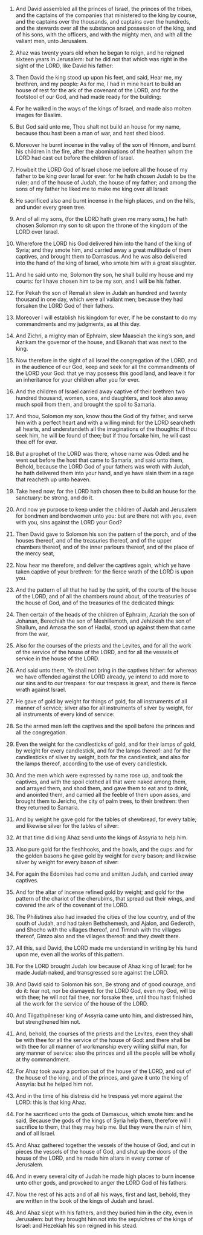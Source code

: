 1. And David assembled all the princes of Israel, the princes of the
tribes, and the captains of the companies that ministered to the king
by course, and the captains over the thousands, and captains over the
hundreds, and the stewards over all the substance and possession of
the king, and of his sons, with the officers, and with the mighty men,
and with all the valiant men, unto Jerusalem.

1. Ahaz was twenty years old when he began to reign, and he reigned
sixteen years in Jerusalem: but he did not that which was right in the
sight of the LORD, like David his father:

2. Then David the king stood up upon his feet, and said, Hear me, my
brethren, and my people: As for me, I had in mine heart to build an
house of rest for the ark of the covenant of the LORD, and for the
footstool of our God, and had made ready for the building:

2. For he walked in the
ways of the kings of Israel, and made also molten images for Baalim.

3. But
God said unto me, Thou shalt not build an house for my name, because
thou hast been a man of war, and hast shed blood.

3. Moreover he burnt incense in the valley of the son of Hinnom, and
burnt his children in the fire, after the abominations of the heathen
whom the LORD had cast out before the children of Israel.

4. Howbeit the LORD God of Israel chose me before all the house of
my father to be king over Israel for ever: for he hath chosen Judah to
be the ruler; and of the house of Judah, the house of my father; and
among the sons of my father he liked me to make me king over all
Israel:

4. He sacrificed also and burnt incense in the high places, and on
the hills, and under every green tree.

5. And of all my sons, (for the LORD hath given me many
sons,) he hath chosen Solomon my son to sit upon the throne of the
kingdom of the LORD over Israel.

5. Wherefore the LORD his God delivered him into the hand of the
king of Syria; and they smote him, and carried away a great multitude
of them captives, and brought them to Damascus. And he was also
delivered into the hand of the king of Israel, who smote him with a
great slaughter.

6. And he said unto me, Solomon thy son, he shall build my house and
my courts: for I have chosen him to be my son, and I will be his
father.

6. For Pekah the son of Remaliah slew in Judah an hundred and twenty
thousand in one day, which were all valiant men; because they had
forsaken the LORD God of their fathers.

7. Moreover I will establish his kingdom for ever, if he be constant
to do my commandments and my judgments, as at this day.

7. And Zichri, a mighty man of Ephraim, slew Maaseiah the king’s
son, and Azrikam the governor of the house, and Elkanah that was next
to the king.

8. Now therefore in the sight of all Israel the congregation of the
LORD, and in the audience of our God, keep and seek for all the
commandments of the LORD your God: that ye may possess this good land,
and leave it for an inheritance for your children after you for ever.

8. And the children of Israel carried away captive of their brethren
two hundred thousand, women, sons, and daughters, and took also away
much spoil from them, and brought the spoil to Samaria.

9. And thou, Solomon my son, know thou the God of thy father, and
serve him with a perfect heart and with a willing mind: for the LORD
searcheth all hearts, and understandeth all the imaginations of the
thoughts: if thou seek him, he will be found of thee; but if thou
forsake him, he will cast thee off for ever.

9. But a prophet of the LORD was there, whose name was Oded: and he
went out before the host that came to Samaria, and said unto them,
Behold, because the LORD God of your fathers was wroth with Judah, he
hath delivered them into your hand, and ye have slain them in a rage
that reacheth up unto heaven.

10. Take heed now; for the LORD hath chosen thee to build an house
for the sanctuary: be strong, and do it.

10. And now ye purpose to keep under the children of Judah and
Jerusalem for bondmen and bondwomen unto you: but are there not with
you, even with you, sins against the LORD your God?

11. Then David gave to Solomon his son the pattern of the porch, and
of the houses thereof, and of the treasuries thereof, and of the upper
chambers thereof, and of the inner parlours thereof, and of the place
of the mercy seat,

11. Now hear me
therefore, and deliver the captives again, which ye have taken captive
of your brethren: for the fierce wrath of the LORD is upon you.

12. And the pattern of all that he had by the
spirit, of the courts of the house of the LORD, and of all the
chambers round about, of the treasuries of the house of God, and of
the treasuries of the dedicated things:

12. Then certain of the heads of the children of Ephraim, Azariah
the son of Johanan, Berechiah the son of Meshillemoth, and Jehizkiah
the son of Shallum, and Amasa the son of Hadlai, stood up against them
that came from the war,

13. Also for the courses of
the priests and the Levites, and for all the work of the service of
the house of the LORD, and for all the vessels of service in the house
of the LORD.

13. And said unto them, Ye shall not bring
in the captives hither: for whereas we have offended against the LORD
already, ye intend to add more to our sins and to our trespass: for
our trespass is great, and there is fierce wrath against Israel.

14. He gave of gold by weight for things of gold, for all
instruments of all manner of service; silver also for all instruments
of silver by weight, for all instruments of every kind of service:

14. So the armed men left the captives and the spoil before the
princes and all the congregation.

15. Even the weight for the candlesticks of gold, and for their
lamps of gold, by weight for every candlestick, and for the lamps
thereof: and for the candlesticks of silver by weight, both for the
candlestick, and also for the lamps thereof, according to the use of
every candlestick.

15. And the men which were expressed by name rose up, and took the
captives, and with the spoil clothed all that were naked among them,
and arrayed them, and shod them, and gave them to eat and to drink,
and anointed them, and carried all the feeble of them upon asses, and
brought them to Jericho, the city of palm trees, to their brethren:
then they returned to Samaria.

16. And by weight he gave gold for the tables of shewbread, for
every table; and likewise silver for the tables of silver:

16. At that time did king Ahaz send unto the kings of Assyria to
help him.

17. Also
pure gold for the fleshhooks, and the bowls, and the cups: and for the
golden basons he gave gold by weight for every bason; and likewise
silver by weight for every bason of silver:

17. For again the Edomites had come and smitten Judah, and carried
away captives.

18. And for the altar of
incense refined gold by weight; and gold for the pattern of the
chariot of the cherubims, that spread out their wings, and covered the
ark of the covenant of the LORD.

18. The Philistines also had invaded the cities of the low country,
and of the south of Judah, and had taken Bethshemesh, and Ajalon, and
Gederoth, and Shocho with the villages thereof, and Timnah with the
villages thereof, Gimzo also and the villages thereof: and they dwelt
there.

19. All this, said David, the LORD made me understand in writing by
his hand upon me, even all the works of this pattern.

19. For the LORD brought Judah low because of Ahaz king of Israel;
for he made Judah naked, and transgressed sore against the LORD.

20. And David said to Solomon his son, Be strong and of good
courage, and do it: fear not, nor be dismayed: for the LORD God, even
my God, will be with thee; he will not fail thee, nor forsake thee,
until thou hast finished all the work for the service of the house of
the LORD.

20. And Tilgathpilneser king of Assyria came unto him, and
distressed him, but strengthened him not.

21. And, behold, the courses of the priests and the Levites, even
they shall be with thee for all the service of the house of God: and
there shall be with thee for all manner of workmanship every willing
skilful man, for any manner of service: also the princes and all the
people will be wholly at thy commandment.

21. For Ahaz took away a portion out of the house of the LORD, and
out of the house of the king, and of the princes, and gave it unto the
king of Assyria: but he helped him not.

22. And in the time of his distress did he trespass yet more against
the LORD: this is that king Ahaz.

23. For he sacrificed unto the gods of Damascus, which smote him:
and he said, Because the gods of the kings of Syria help them,
therefore will I sacrifice to them, that they may help me. But they
were the ruin of him, and of all Israel.

24. And Ahaz gathered together the vessels of the house of God, and
cut in pieces the vessels of the house of God, and shut up the doors
of the house of the LORD, and he made him altars in every corner of
Jerusalem.

25. And in every several city of Judah he made high places to burn
incense unto other gods, and provoked to anger the LORD God of his
fathers.

26. Now the rest of his acts and of all his ways, first and last,
behold, they are written in the book of the kings of Judah and Israel.

27. And Ahaz slept with his fathers, and they buried him in the
city, even in Jerusalem: but they brought him not into the sepulchres
of the kings of Israel: and Hezekiah his son reigned in his stead.